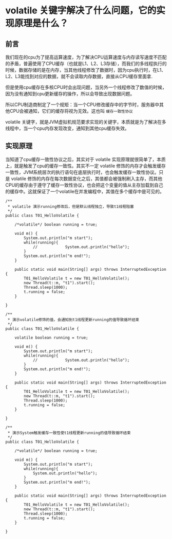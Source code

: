 # volatile 关键字解决了什么问题，它的实现原理是什么？

## 前言

我们现在的cpu为了提高运算速度，为了解决CPU运算速度与内存读写速度不匹配的矛盾，普遍使用了CPU缓存（也就是L1、L2、L3存储），而我们的多线程执行的时候，数据存储的是在内存，当其他线程修改了数据时，因为cpu执行时，在L1、L2、L3能找到对应的数据，就不会读取内存数据，直接从CPU缓存里面拿.

但是使用cpu缓存在多核CPU时会出现问题，当另外一个线程修改了数值的时候，因为没有通知到cpu更新缓存的操作，所以会导致出现数据问题。

所以CPU制造商制定了一个规矩：当一个CPU修改缓存中的字节时，服务器中其他CPU会被通知，它们的缓存将视为无效。这也叫 `缓存一致性协议`

volatile 关键字，就是JVM虚拟机规范要求实现的关键字，本质就是为了解决在多线程中，当一个cpu内存发现改变，通知到其他cpu缓存失效。

## 实现原理

当知道了cpu缓存一致性协议之后，其实对于 volatile 实现原理就很简单了，本质上，就是触发了cpu的缓存一致性。其实不一定 volatile 修饰的内存才会触发缓存一致性，JVM系统层次的执行语句在底层执行时，也会触发缓存一致性协议。只是 volatile 修饰的内存在每次数据变化之后，其值都会被强制刷入主存，而其他CPU的缓存由于遵守了缓存一致性协议，也会把这个变量的值从主存加载到自己的缓存中。这就保证了一个volatile在并发编程中，其值在多个缓存中是可见的。

```
/**
 * volatile 演示running修改后，但是默认线程独立，导致t1线程阻塞
 */
public class T01_HelloVolatile {

    /*volatile*/ boolean running = true;

    void m() {
        System.out.println("m start");
        while(running){
            //            System.out.println("hello");
        }
        System.out.println("m end!");
    }

    public static void main(String[] args) throws InterruptedException {
        T01_HelloVolatile t = new T01_HelloVolatile();
        new Thread(t::m, "t1").start();
        Thread.sleep(1000);
        t.running = false;
    }

}
```

```
/**
 * 演示volatile修饰的值，会通知到t1线程更新running的值导致循环结束
 */
public class T01_HelloVolatile {

    volatile boolean running = true;

    void m() {
        System.out.println("m start");
        while(running){
            //            System.out.println("hello");
        }
        System.out.println("m end!");
    }

    public static void main(String[] args) throws InterruptedException {
        T01_HelloVolatile t = new T01_HelloVolatile();
        new Thread(t::m, "t1").start();
        Thread.sleep(1000);
        t.running = false;
    }

}
```

```
/**
 * 演示System触发缓存一致性使t1线程更新running的值导致循环结束
 */
public class T01_HelloVolatile {

    /*volatile*/ boolean running = true;

    void m() {
        System.out.println("m start");
        while(running){
            System.out.println("hello");
        }
        System.out.println("m end!");
    }

    public static void main(String[] args) throws InterruptedException {
        T01_HelloVolatile t = new T01_HelloVolatile();
        new Thread(t::m, "t1").start();
        Thread.sleep(1000);
        t.running = false;
    }

}
```



